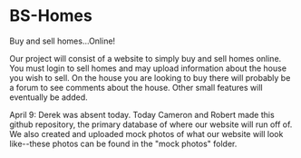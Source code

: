 # BS-Homes
Buy and sell homes...Online!

Our project will consist of a website to simply buy and sell homes online. You must login to sell homes and may upload information about the house you wish to sell. On the house you are looking to buy there will probably be a forum to see comments about the house. Other small features will eventually be added.



April 9: Derek was absent today. Today Cameron and Robert made this github repository, the primary database of where our website will run off of. We also created and uploaded mock photos of what our website will look like--these photos can be found in the "mock photos" folder.


